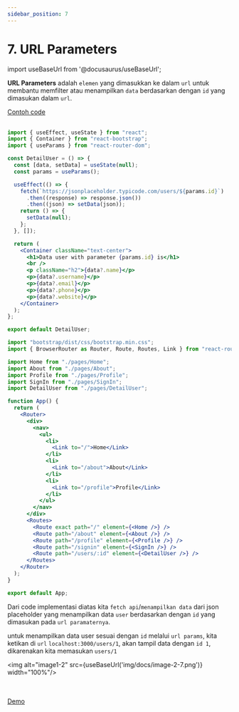 ```yaml
---
sidebar_position: 7
---
```


# 7. URL Parameters

import useBaseUrl from '@docusaurus/useBaseUrl';

**URL Parameters** adalah `elemen` yang dimasukkan ke dalam `url` untuk membantu memfilter atau menampilkan `data` berdasarkan dengan `id` yang dimasukan dalam `url`.

<a class="btn-example-code" href="https://github.com/demo-dumbways/ebook-code-results-stage-2/tree/7-frontend-react-js-advance/src">
Contoh code
</a>

<br />
<br />

```jsx title=pages/DetailUser.js {1,3,7-16,20-26}
import { useEffect, useState } from "react";
import { Container } from "react-bootstrap";
import { useParams } from "react-router-dom";

const DetailUser = () => {
  const [data, setData] = useState(null);
  const params = useParams();

  useEffect(() => {
    fetch(`https://jsonplaceholder.typicode.com/users/${params.id}`)
      .then((response) => response.json())
      .then((json) => setData(json));
    return () => {
      setData(null);
    };
  }, []);

  return (
    <Container className="text-center">
      <h1>Data user with parameter {params.id} is</h1>
      <br />
      <p className="h2">{data?.name}</p>
      <p>{data?.username}</p>
      <p>{data?.email}</p>
      <p>{data?.phone}</p>
      <p>{data?.website}</p>
    </Container>
  );
};

export default DetailUser;
```

```jsx title=App.js {8,33}
import "bootstrap/dist/css/bootstrap.min.css";
import { BrowserRouter as Router, Route, Routes, Link } from "react-router-dom";

import Home from "./pages/Home";
import About from "./pages/About";
import Profile from "./pages/Profile";
import SignIn from "./pages/SignIn";
import DetailUser from "./pages/DetailUser";

function App() {
  return (
    <Router>
      <div>
        <nav>
          <ul>
            <li>
              <Link to="/">Home</Link>
            </li>
            <li>
              <Link to="/about">About</Link>
            </li>
            <li>
              <Link to="/profile">Profile</Link>
            </li>
          </ul>
        </nav>
      </div>
      <Routes>
        <Route exact path="/" element={<Home />} />
        <Route path="/about" element={<About />} />
        <Route path="/profile" element={<Profile />} />
        <Route path="/signin" element={<SignIn />} />
        <Route path="/users/:id" element={<DetailUser />} />
      </Routes>
    </Router>
  );
}

export default App;
```

Dari code implementasi diatas kita `fetch api`/`menampilkan data` dari json placeholder yang menampilkan data `user` berdasarkan dengan `id` yang dimasukan pada `url paramaternya`.

untuk menampilkan data user sesuai dengan `id` melalui `url params`, kita ketikan di `url` `localhost:3000/users/1`, akan tampil data dengan `id 1`, dikarenakan kita memasukan `users/1` 

<img alt="image1-2" src={useBaseUrl('img/docs/image-2-7.png')} width="100%"/>

<br />
<br />

<div>
<a class="btn-demo" href="https://ebook-code-results-stage-2-941rjkovn-demo-dumbways.vercel.app/users/1">
Demo
</a>
</div>